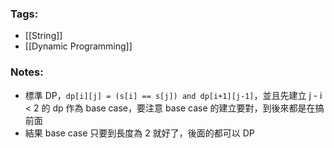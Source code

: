 ### Tags:
- [[String]]
- [[Dynamic Programming]]
### Notes:
- 標準 DP，`dp[i][j] = (s[i] == s[j]) and dp[i+1][j-1]`，並且先建立 j - i < 2 的 dp 作為 base case，要注意 base case 的建立要對，到後來都是在搞前面
- 結果 base case 只要到長度為 2 就好了，後面的都可以 DP